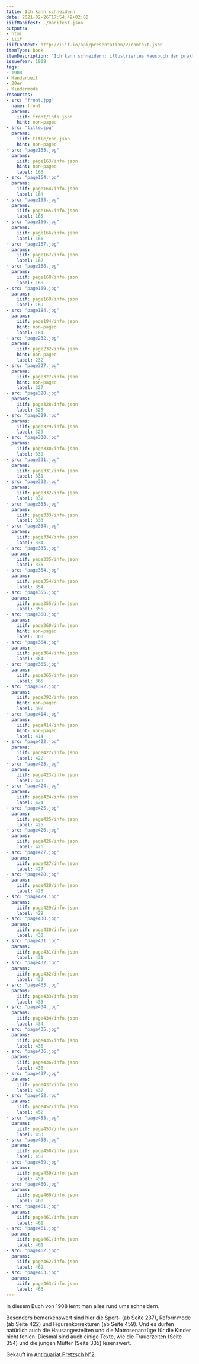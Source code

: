 ```yaml
---
title: Ich kann schneidern
date: 2021-02-26T17:54:49+02:00
iiifManifest: ./manifest.json
outputs:
- html
- iiif
iiifContext: http://iiif.io/api/presentation/2/context.json
itemType: book
itemDescription: 'Ich kann schneidern: illustriertes Hausbuch der praktischen Schneiderei von Antonie Steimann, Ullstein, Berlin 1908. <a class="worldcat" href="http://www.worldcat.org/oclc/312332207">&nbsp;</a>'
issueYear: 1908
tags:
- 1908
- Handarbeit
- 00er
- Kindermode
resources:
- src: "front.jpg"
  name: front
  params:
    iiif: front/info.json
    hint: non-paged
- src: "title.jpg"
  params:
    iiif: title/end.json
    hint: non-paged
- src: "page163.jpg"
  params:
    iiif: page163/info.json
    hint: non-paged
    label: 163
- src: "page164.jpg"
  params:
    iiif: page164/info.json
    label: 164
- src: "page165.jpg"
  params:
    iiif: page165/info.json
    label: 165
- src: "page166.jpg"
  params:
    iiif: page166/info.json
    label: 166
- src: "page167.jpg"
  params:
    iiif: page167/info.json
    label: 167
- src: "page168.jpg"
  params:
    iiif: page168/info.json
    label: 168
- src: "page169.jpg"
  params:
    iiif: page169/info.json
    label: 169
- src: "page184.jpg"
  params:
    iiif: page184/info.json
    hint: non-paged
    label: 184
- src: "page232.jpg"
  params:
    iiif: page232/info.json
    hint: non-paged
    label: 232
- src: "page327.jpg"
  params:
    iiif: page327/info.json
    hint: non-paged
    label: 327
- src: "page328.jpg"
  params:
    iiif: page328/info.json
    label: 328
- src: "page329.jpg"
  params:
    iiif: page329/info.json
    label: 329
- src: "page330.jpg"
  params:
    iiif: page330/info.json
    label: 330
- src: "page331.jpg"
  params:
    iiif: page331/info.json
    label: 331
- src: "page332.jpg"
  params:
    iiif: page332/info.json
    label: 332
- src: "page333.jpg"
  params:
    iiif: page333/info.json
    label: 333
- src: "page334.jpg"
  params:
    iiif: page334/info.json
    label: 334
- src: "page335.jpg"
  params:
    iiif: page335/info.json
    label: 335
- src: "page354.jpg"
  params:
    iiif: page354/info.json
    label: 354
- src: "page355.jpg"
  params:
    iiif: page355/info.json
    label: 355
- src: "page360.jpg"
  params:
    iiif: page360/info.json
    hint: non-paged
    label: 360
- src: "page364.jpg"
  params:
    iiif: page364/info.json
    label: 364
- src: "page365.jpg"
  params:
    iiif: page365/info.json
    label: 365
- src: "page392.jpg"
  params:
    iiif: page392/info.json
    hint: non-paged
    label: 392
- src: "page414.jpg"
  params:
    iiif: page414/info.json
    hint: non-paged
    label: 414
- src: "page422.jpg"
  params:
    iiif: page422/info.json
    label: 422
- src: "page423.jpg"
  params:
    iiif: page423/info.json
    label: 423
- src: "page424.jpg"
  params:
    iiif: page424/info.json
    label: 424
- src: "page425.jpg"
  params:
    iiif: page425/info.json
    label: 425
- src: "page426.jpg"
  params:
    iiif: page426/info.json
    label: 426
- src: "page427.jpg"
  params:
    iiif: page427/info.json
    label: 427
- src: "page428.jpg"
  params:
    iiif: page428/info.json
    label: 428
- src: "page429.jpg"
  params:
    iiif: page429/info.json
    label: 429
- src: "page430.jpg"
  params:
    iiif: page430/info.json
    label: 430
- src: "page431.jpg"
  params:
    iiif: page431/info.json
    label: 431
- src: "page432.jpg"
  params:
    iiif: page432/info.json
    label: 432
- src: "page433.jpg"
  params:
    iiif: page433/info.json
    label: 433
- src: "page434.jpg"
  params:
    iiif: page434/info.json
    label: 434
- src: "page435.jpg"
  params:
    iiif: page435/info.json
    label: 435
- src: "page436.jpg"
  params:
    iiif: page436/info.json
    label: 436
- src: "page437.jpg"
  params:
    iiif: page437/info.json
    label: 437
- src: "page452.jpg"
  params:
    iiif: page452/info.json
    label: 452
- src: "page453.jpg"
  params:
    iiif: page453/info.json
    label: 453
- src: "page458.jpg"
  params:
    iiif: page458/info.json
    label: 458
- src: "page459.jpg"
  params:
    iiif: page459/info.json
    label: 459
- src: "page460.jpg"
  params:
    iiif: page460/info.json
    label: 460
- src: "page461.jpg"
  params:
    iiif: page461/info.json
    label: 461
- src: "page461.jpg"
  params:
    iiif: page461/info.json
    label: 461
- src: "page462.jpg"
  params:
    iiif: page462/info.json
    label: 462
- src: "page463.jpg"
  params:
    iiif: page463/info.json
    label: 463
---
```


In diesem Buch von 1908 lernt man alles rund ums schneidern.
<!--more-->
Besonders bemerkenswert sind hier die Sport- (ab Seite 237), Reformmode (ab Seite 422) und Figurenkorrekturen (ab Seite 459). Und es dürfen natürlich auch die Hausangestellten und die Matrosenanzüge für die Kinder nicht fehlen. Diesmal sind auch einige Texte, wie die Trauerzeiten (Seite 354) und die jungen Mütter (Seite 335) lesenswert.

<div class="source">Gekauft im <a href="https://antiquariat-pretzsch.de/">Antiquariat Pretzsch N°2</a>.</div>
